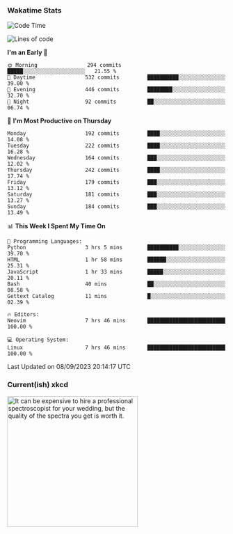 ### Wakatime Stats
<!--START_SECTION:waka-->
![Code Time](http://img.shields.io/badge/Code%20Time-1%2C948%20hrs%2038%20mins-blue)

![Lines of code](https://img.shields.io/badge/From%20Hello%20World%20I%27ve%20Written-837.8%20thousand%20lines%20of%20code-blue)

**I'm an Early 🐤** 

```text
🌞 Morning                294 commits         █████░░░░░░░░░░░░░░░░░░░░   21.55 % 
🌆 Daytime                532 commits         ██████████░░░░░░░░░░░░░░░   39.00 % 
🌃 Evening                446 commits         ████████░░░░░░░░░░░░░░░░░   32.70 % 
🌙 Night                  92 commits          ██░░░░░░░░░░░░░░░░░░░░░░░   06.74 % 
```
📅 **I'm Most Productive on Thursday** 

```text
Monday                   192 commits         ████░░░░░░░░░░░░░░░░░░░░░   14.08 % 
Tuesday                  222 commits         ████░░░░░░░░░░░░░░░░░░░░░   16.28 % 
Wednesday                164 commits         ███░░░░░░░░░░░░░░░░░░░░░░   12.02 % 
Thursday                 242 commits         ████░░░░░░░░░░░░░░░░░░░░░   17.74 % 
Friday                   179 commits         ███░░░░░░░░░░░░░░░░░░░░░░   13.12 % 
Saturday                 181 commits         ███░░░░░░░░░░░░░░░░░░░░░░   13.27 % 
Sunday                   184 commits         ███░░░░░░░░░░░░░░░░░░░░░░   13.49 % 
```


📊 **This Week I Spent My Time On** 

```text
💬 Programming Languages: 
Python                   3 hrs 5 mins        ██████████░░░░░░░░░░░░░░░   39.70 % 
HTML                     1 hr 58 mins        ██████░░░░░░░░░░░░░░░░░░░   25.31 % 
JavaScript               1 hr 33 mins        █████░░░░░░░░░░░░░░░░░░░░   20.11 % 
Bash                     40 mins             ██░░░░░░░░░░░░░░░░░░░░░░░   08.58 % 
Gettext Catalog          11 mins             █░░░░░░░░░░░░░░░░░░░░░░░░   02.39 % 

🔥 Editors: 
Neovim                   7 hrs 46 mins       █████████████████████████   100.00 % 

💻 Operating System: 
Linux                    7 hrs 46 mins       █████████████████████████   100.00 % 
```


 Last Updated on 08/09/2023 20:14:17 UTC
<!--END_SECTION:waka-->

### Current(ish) xkcd
<a id="xkcd-a" title="It can be expensive to hire a professional spectroscopist for your wedding, but the quality of the spectra you get is worth it." href="https://www.xkcd.com" target="_blank">
        <img align="center" id="xkcd-img" src="https://imgs.xkcd.com/comics/gold.png" alt="It can be expensive to hire a professional spectroscopist for your wedding, but the quality of the spectra you get is worth it." height=300 />
</a>
